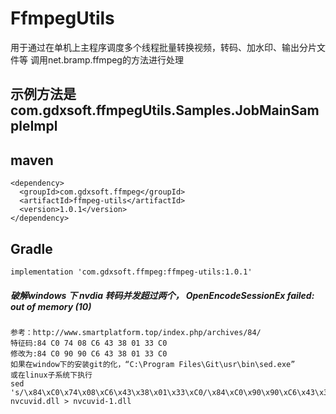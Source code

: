 # FfmpegUtils
用于通过在单机上主程序调度多个线程批量转换视频，转码、加水印、输出分片文件等
调用net.bramp.ffmpeg的方法进行处理

## 示例方法是 com.gdxsoft.ffmpegUtils.Samples.JobMainSampleImpl 

## maven
```
<dependency>
  <groupId>com.gdxsoft.ffmpeg</groupId>
  <artifactId>ffmpeg-utils</artifactId>
  <version>1.0.1</version>
</dependency>
```

## Gradle 
```
implementation 'com.gdxsoft.ffmpeg:ffmpeg-utils:1.0.1'
```



#####  破解windows 下 nvdia 转码并发超过两个， OpenEncodeSessionEx failed: out of memory (10)

```
参考：http://www.smartplatform.top/index.php/archives/84/ 
特征码:84 C0 74 08 C6 43 38 01 33 C0
修改为:84 C0 90 90 C6 43 38 01 33 C0
如果在window下的安装git的化，“C:\Program Files\Git\usr\bin\sed.exe”
或在linux子系统下执行 
sed 's/\x84\xC0\x74\x08\xC6\x43\x38\x01\x33\xC0/\x84\xC0\x90\x90\xC6\x43\x38\x01\x33\xC0/g' nvcuvid.dll > nvcuvid-1.dll
```
